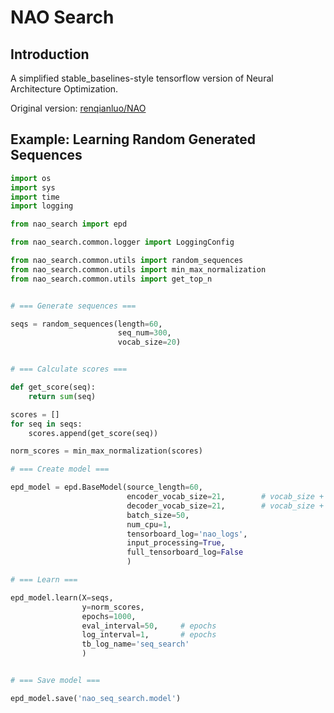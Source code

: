 # NAO Search

## Introduction
A simplified stable_baselines-style tensorflow version of Neural Architecture Optimization.

Original version: [renqianluo/NAO](https://github.com/renqianluo/NAO)

## Example: Learning Random Generated Sequences
```python
import os
import sys
import time
import logging

from nao_search import epd

from nao_search.common.logger import LoggingConfig

from nao_search.common.utils import random_sequences
from nao_search.common.utils import min_max_normalization
from nao_search.common.utils import get_top_n


# === Generate sequences ===

seqs = random_sequences(length=60,
                        seq_num=300,
                        vocab_size=20)


# === Calculate scores ===

def get_score(seq):
    return sum(seq)

scores = []
for seq in seqs:
    scores.append(get_score(seq))

norm_scores = min_max_normalization(scores)

# === Create model ===

epd_model = epd.BaseModel(source_length=60,
                          encoder_vocab_size=21,        # vocab_size + <SOS> = 21
                          decoder_vocab_size=21,        # vocab_size + <SOS> = 21
                          batch_size=50,
                          num_cpu=1,
                          tensorboard_log='nao_logs',
                          input_processing=True,
                          full_tensorboard_log=False
                          )

# === Learn ===

epd_model.learn(X=seqs,
                y=norm_scores,
                epochs=1000,
                eval_interval=50,     # epochs
                log_interval=1,       # epochs
                tb_log_name='seq_search'
                )


# === Save model ===

epd_model.save('nao_seq_search.model')

```
